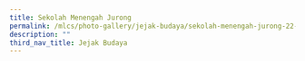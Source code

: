 ```yaml
---
title: Sekolah Menengah Jurong
permalink: /mlcs/photo-gallery/jejak-budaya/sekolah-menengah-jurong-22-0-19/
description: ""
third_nav_title: Jejak Budaya
---
```

